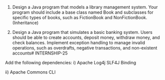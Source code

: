 1. Design a Java program that models a library management system. Your
   program should include a base class named Book and subclasses for specific
   types of books, such as FictionBook and NonFictionBook. (Inheritance)

2. Design a Java program that simulates a basic banking system. Users should be
   able to create accounts, deposit money, withdraw money, and check balances.
   Implement exception handling to manage invalid operations, such as
   overdrafts, negative transactions, and non-existent accounts# INTERNSHIP-25

Add the following dependencies:
 i) Apache Log4j SLF4J Binding 
 
 ii) Apache Commons CLI
